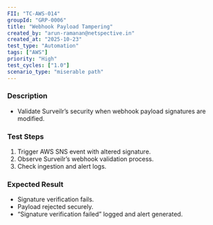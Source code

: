 ```yaml
---
FII: "TC-AWS-014"
groupId: "GRP-0006"
title: "Webhook Payload Tampering"
created_by: "arun-ramanan@netspective.in"
created_at: "2025-10-23"
test_type: "Automation"
tags: ["AWS"]
priority: "High"
test_cycles: ["1.0"]
scenario_type: "miserable path"
---
```

### Description
- Validate Surveilr’s security when webhook payload signatures are modified.

### Test Steps
1. Trigger AWS SNS event with altered signature.  
2. Observe Surveilr’s webhook validation process.  
3. Check ingestion and alert logs.

### Expected Result
- Signature verification fails.  
- Payload rejected securely.  
- “Signature verification failed” logged and alert generated.
